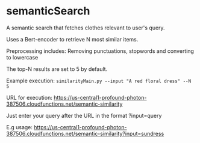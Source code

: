 # semanticSearch
A semantic search that fetches clothes relevant to user's query. 

Uses a Bert-encoder to retrieve N most similar items.

Preprocessing includes: Removing punctuations, stopwords and converting to lowercase

The top-N results are set to 5 by default.

Example execution: `similarityMain.py --input "A red floral dress" --N 5`

URL for execution: https://us-central1-profound-photon-387506.cloudfunctions.net/semantic-similarity

Just enter your query after the URL in the format ?input=query

E.g usage: https://us-central1-profound-photon-387506.cloudfunctions.net/semantic-similarity?input=sundress
